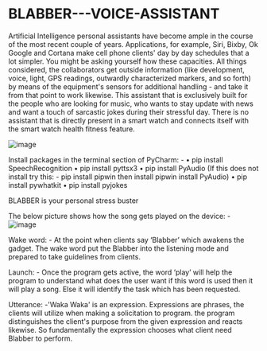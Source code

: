 # BLABBER---VOICE-ASSISTANT
Artificial Intelligence personal assistants have become ample in the course of the most recent couple of years. Applications, for example, Siri, Bixby, Ok Google and Cortana make cell phone clients' day by day schedules that a lot simpler. You might be asking yourself how these capacities. All things considered, the collaborators get outside information (like development, voice, light, GPS readings, outwardly characterized markers, and so forth) by means of the equipment's sensors for additional handling - and take it from that point to work likewise. This assistant that is exclusively built for the people who are looking for music, who wants to stay update with news and want a touch of sarcastic jokes during their stressful day. There is no assistant that is directly present in a smart watch and connects itself with the smart watch health fitness feature.

![image](https://user-images.githubusercontent.com/83442712/143538621-afaf26e9-c05b-4585-85bd-5c80ee9a6d2f.png)

Install packages in the terminal section of PyCharm: -
•	pip install SpeechRecognition
•	pip install pyttsx3
•	pip install PyAudio 
(If this does not install try this: - pip install pipwin then install pipwin install PyAudio)
•	pip install pywhatkit
•	pip install pyjokes


BLABBER is your personal stress buster

The below picture shows how the song gets played on the device: -
![image](https://user-images.githubusercontent.com/83442712/143538822-9c399f51-214f-47ea-b8e5-73e83f00906f.png)

Wake word: - At the point when clients say ‘Blabber’ which awakens the gadget. The wake word put the Blabber into the listening mode and prepared to take guidelines from clients.

Launch: - Once the program gets active, the word ‘play’ will help the program to understand what does the user want if this word is used then it will play a song. Else it will identify the task which has been requested.

Utterance: -'Waka Waka' is an expression. Expressions are phrases, the clients will utilize when making a solicitation to program. the program distinguishes the client's purpose from the given expression and reacts likewise. So fundamentally the expression chooses what client need Blabber to perform.


